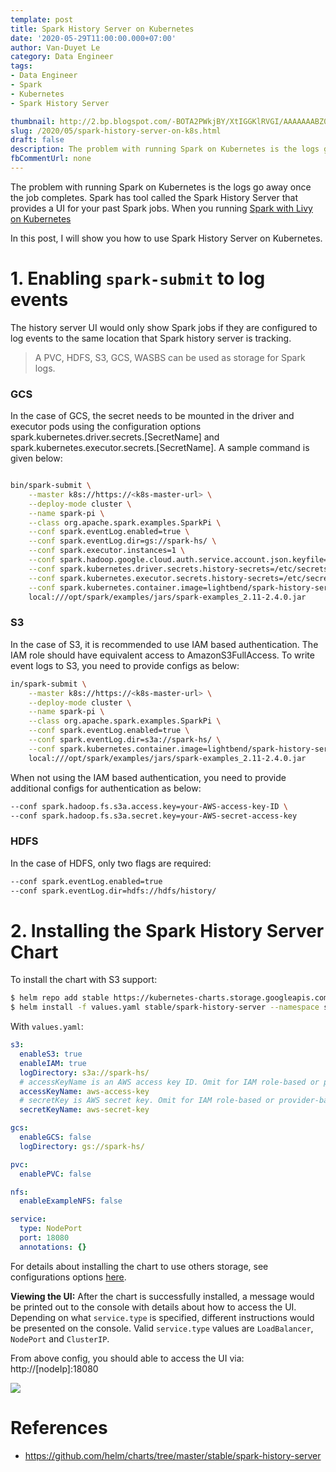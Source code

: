 ```yaml
---
template: post
title: Spark History Server on Kubernetes
date: '2020-05-29T11:00:00.000+07:00'
author: Van-Duyet Le
category: Data Engineer
tags:
- Data Engineer
- Spark
- Kubernetes
- Spark History Server

thumbnail: http://2.bp.blogspot.com/-BOTA2PWkjBY/XtIGGKlRVGI/AAAAAAABZ0g/xvQ-OCIjSHM6gIkKeXn1ORPG1m32mCkiQCK4BGAYYCw/s1600/spark-history-server.png
slug: /2020/05/spark-history-server-on-k8s.html
draft: false
description: The problem with running Spark on Kubernetes is the logs go away once the job completes. Spark has tool called the Spark History Server that provides a UI for your past Spark jobs. In this post, I will show you how to use Spark History Server on Kubernetes.
fbCommentUrl: none
---
```


The problem with running Spark on Kubernetes is the logs go away once the job completes. Spark has tool called the Spark History Server that provides a UI for your past Spark jobs. When you running [Spark with Livy on Kubernetes](/2020/05/spark-on-k8s.html)

In this post, I will show you how to use Spark History Server on Kubernetes.

# 1. Enabling `spark-submit` to log events

The history server UI would only show Spark jobs if they are configured to log events to the same location that Spark history server is tracking.

> A PVC, HDFS, S3, GCS, WASBS can be used as storage for Spark logs.

### GCS

In the case of GCS, the secret needs to be mounted in the driver and executor pods using the configuration options spark.kubernetes.driver.secrets.[SecretName] and spark.kubernetes.executor.secrets.[SecretName]. A sample command is given below:

```bash

bin/spark-submit \
    --master k8s://https://<k8s-master-url> \
    --deploy-mode cluster \
    --name spark-pi \
    --class org.apache.spark.examples.SparkPi \
    --conf spark.eventLog.enabled=true \
    --conf spark.eventLog.dir=gs://spark-hs/ \
    --conf spark.executor.instances=1 \
    --conf spark.hadoop.google.cloud.auth.service.account.json.keyfile=/etc/secrets/sparkonk8s.json \
    --conf spark.kubernetes.driver.secrets.history-secrets=/etc/secrets \
    --conf spark.kubernetes.executor.secrets.history-secrets=/etc/secrets \
    --conf spark.kubernetes.container.image=lightbend/spark-history-server:2.4.0 \
    local:///opt/spark/examples/jars/spark-examples_2.11-2.4.0.jar
```

### S3

In the case of S3, it is recommended to use IAM based authentication. The IAM role should have equivalent access to AmazonS3FullAccess. To write event logs to S3, you need to provide configs as below:

```bash
in/spark-submit \
    --master k8s://https://<k8s-master-url> \
    --deploy-mode cluster \
    --name spark-pi \
    --class org.apache.spark.examples.SparkPi \
    --conf spark.eventLog.enabled=true \
    --conf spark.eventLog.dir=s3a://spark-hs/ \
    --conf spark.kubernetes.container.image=lightbend/spark-history-server:2.4.0 \
    local:///opt/spark/examples/jars/spark-examples_2.11-2.4.0.jar
```

When not using the IAM based authentication, you need to provide additional configs for authentication as below:

```bash
--conf spark.hadoop.fs.s3a.access.key=your-AWS-access-key-ID \
--conf spark.hadoop.fs.s3a.secret.key=your-AWS-secret-access-key
```

### HDFS

In the case of HDFS, only two flags are required:

```bash
--conf spark.eventLog.enabled=true
--conf spark.eventLog.dir=hdfs://hdfs/history/
```

# 2. Installing the Spark History Server Chart

To install the chart with S3 support:

```bash
$ helm repo add stable https://kubernetes-charts.storage.googleapis.com
$ helm install -f values.yaml stable/spark-history-server --namespace spark-history-server
```

With `values.yaml`:

```yaml
s3:
  enableS3: true
  enableIAM: true
  logDirectory: s3a://spark-hs/
  # accessKeyName is an AWS access key ID. Omit for IAM role-based or provider-based authentication.
  accessKeyName: aws-access-key
  # secretKey is AWS secret key. Omit for IAM role-based or provider-based authentication.
  secretKeyName: aws-secret-key

gcs:
  enableGCS: false
  logDirectory: gs://spark-hs/

pvc:
  enablePVC: false

nfs:
  enableExampleNFS: false

service:
  type: NodePort
  port: 18080
  annotations: {}
```

For details about installing the chart to use others storage, see configurations options [here](https://github.com/helm/charts/tree/master/stable/spark-history-server#configurations).

**Viewing the UI:** After the chart is successfully installed, a message would be printed out to the console with details about how to access the UI. Depending on what `service.type` is specified, different instructions would be presented on the console. Valid `service.type` values are `LoadBalancer`, `NodePort` and `ClusterIP`.

From above config, you should able to access the UI via: http://[nodeIp]:18080

![](../../media/spark-history-server/spark-history-server.png)

# References

- https://github.com/helm/charts/tree/master/stable/spark-history-server